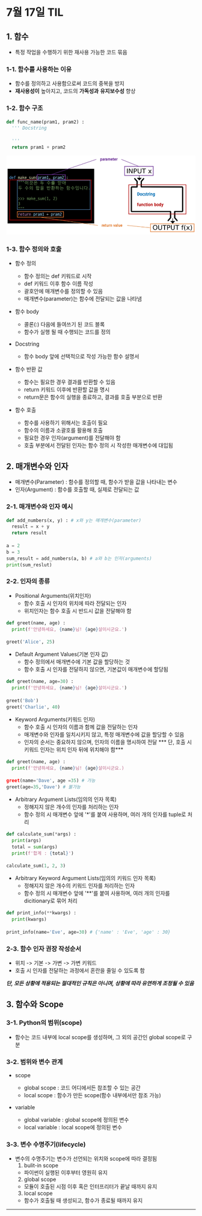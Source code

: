 # 7월 17일 TIL

## 1. 함수
- 특정 작업을 수행하기 위한 재사용 가능한 코드 묶음

### 1-1. 함수를 사용하는 이유
- 함수를 정의하고 사용함으로써 코드의 중복을 방지
- **재사용성이** 높아지고, 코드의 **가독성과** **유지보수성** 향상

### 1-2. 함수 구조
```python
def func_name(pram1, pram2) :
  ''' Docstring
  
  '''
  return pram1 + pram2
```
![defimage](images/funcimage.PNG)

### 1-3. 함수 정의와 호출
- 함수 정의
  - 함수 정의는 def 키워드로 시작
  - def 키워드 이후 함수 이름 작성
  - 괄호안에 매개변수를 정의할 수 있음
  - 매개변수(parameter)는 함수에 전달되는 값을 나타냄

- 함수 body
  - 콜론(:) 다음에 들여쓰기 된 코드 블록
  - 함수가 실행 될 때 수행되는 코드를 정의

- Docstring
  - 함수 body 앞에 선택적으로 작성 가능한 함수 설명서

- 함수 반환 값
  - 함수는 필요한 경우 결과를 반환할 수 있음
  - return 키워드 이후에 반환할 값을 명시
  - return문은 함수의 실행을 종료하고, 결과를 호출 부분으로 반환

- 함수 호출
  - 함수를 사용하기 위해서는 호출이 필요
  - 함수의 이름과 소괄호를 활용해 호출
  - 필요한 경우 인자(argument)를 전달해야 함
  - 호출 부분에서 전달된 인자는 함수 정의 시 작성한 매개변수에 대입됨

## 2. 매개변수와 인자
- 매개변수(Parameter) : 함수를 정의할 때, 함수가 받을 값을 나타내는 변수
- 인자(Argument) : 함수를 호출할 때, 실제로 전달되는 값
  
### 2-1. 매개변수와 인자 예시
```python
def add_numbers(x, y) : # x와 y는 매개변수(parameter)
  result = x + y
  return result

a = 2
b = 3
sum_result = add_numbers(a, b) # a와 b는 인자(arguments)
print(sum_reslut)
```

### 2-2. 인자의 종류
- Positional Arguments(위치인자)
  - 함수 호출 시 인자의 위치에 따라 전달되는 인자
  - 위치인자는 함수 호출 시 반드시 값을 전달해야 함
```python
def greet(name, age) :
  print(f'안녕하세요, {name}님! {age}살이시군요.')

greet('Alice', 25)
```

- Default Argument Values(기본 인자 값)
  - 함수 정의에서 매개변수에 기본 값을 할당하는 것
  - 함수 호출 시 인자를 전달하지 않으면, 기본값이 매개변수에 할당됨
```python
def greet(name, age=30) :
  print(f'안녕하세요, {name}님! {age}살이시군요.')

greet('Bob')
greet('Charlie', 40)
```

- Keyword Arguments(키워드 인자)
  - 함수 호출 시 인자의 이름과 함께 값을 전달하는 인자
  - 매개변수와 인자를 일치시키지 않고, 특정 매개변수에 값을 할당할 수 있음
  - 인자의 순서는 중요하지 않으며, 인자의 이름을 명시하여 전달
  *** 단, 호출 시 키워드 인자는 위치 인자 뒤에 위치해야 함***
```python
def greet(name, age) :
  print(f'안녕하세요, {name}님! {age}살이시군요.)

greet(name='Dave', age =35) # 가능
greet(age=35,'Dave') # 불가능
```

- Arbitrary Argument Lists(임의의 인자 목록)
  - 정해지지 않은 개수의 인자를 처리하는 인자
  - 함수 정의 시 매개변수 앞에 '*'를 붙여 사용하며, 여러 개의 인자를 tuple로 처리
```python
def calculate_sum(*args) :
  print(args)
  total = sum(args)
  print(f'합계 : {total}')

calculate_sum(1, 2, 3)
```

- Arbitrary Keyword Argument Lists(임의의 키워드 인자 목록)
  - 정해지지 않은 개수의 키워드 인자를 처리하는 인자
  - 함수 정의 시 매개변수 앞에 '**'를 붙여 사용하며, 여러 개의 인자를 dicitionary로 묶어 처리
```python
def print_info(**kwargs) :
  print(kwargs)

print_info(name='Eve', age=30) # {'name' : 'Eve', 'age' : 30}
```

### 2-3. 함수 인자 권장 작성순서
- 위치 -> 기본 -> 가변 -> 가변 키워드
- 호출 시 인자를 전달하는 과정에서 혼란을 줄일 수 있도록 함
  
***단, 모든 상황에 적용되는 절대적인 규칙은 아니며, 상황에 따라 유연하게 조정될 수 있음***

## 3. 함수와 Scope

### 3-1. Python의 범위(scope)
- 함수는 코드 내부에 local scope를 생성하며, 그 외의 공간인 global scope로 구분

### 3-2. 범위와 변수 관계

- scope
  - global scope : 코드 어디에서든 참조할 수 있는 공간
  - local scope : 함수가 만든 scope(함수 내부에서만 참조 가능)

- variable
  - global variable : global scope에 정의된 변수
  - local variable : local scope에 정의된 변수

### 3-3. 변수 수명주기(lifecycle)
- 변수의 수명주기는 변수가 선언되는 위치와 scope에 따라 결정됨
  1. bulit-in scope
    - 파이썬이 실행된 이후부터 영원히 유지
  2. global scope
    - 모듈이 호출된 시점 이후 혹은 인터프리터가 끝날 때까지 유지
  3. local scope
    - 함수가 호출될 때 생성되고, 함수가 종료될 때까지 유지

---------------